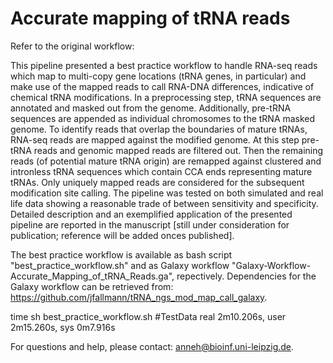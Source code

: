# Accurate mapping of tRNA reads
Refer to the original workflow:

This pipeline presented a best practice workflow to handle RNA-seq reads which map to multi-copy gene locations (tRNA genes, in particular) and make use of the mapped reads to call RNA-DNA differences, indicative of chemical tRNA modifications. In a preprocessing step, tRNA sequences are annotated and masked out from the genome. Additionally, pre-tRNA sequences are appended as individual chromosomes to the tRNA masked genome. To identify reads that overlap the boundaries of mature tRNAs, RNA-seq reads are mapped against the modified genome. At this step pre-tRNA reads and genomic mapped reads are filtered out. Then the remaining reads (of potential mature tRNA origin) are remapped against clustered and intronless tRNA sequences which contain CCA ends representing mature tRNAs. Only uniquely mapped reads are considered for the subsequent modification site calling. The pipeline was tested on both simulated and real life data showing a reasonable trade of between sensitivity and specificity. Detailed description and an exemplified application of the presented pipeline are reported in the manuscript [still under consideration for publication; reference will be added onces published].

The best practice workflow is available as bash script "best_practice_workflow.sh" and as Galaxy workflow "Galaxy-Workflow-Accurate_Mapping_of_tRNA_Reads.ga", repectively. Dependencies for the Galaxy workflow can be retrieved from: https://github.com/jfallmann/tRNA_ngs_mod_map_call_galaxy.


time sh best_practice_workflow.sh #TestData
real	2m10.206s, user	2m15.260s, sys	0m7.916s


For questions and help, please contact: anneh@bioinf.uni-leipzig.de.
